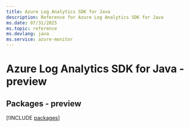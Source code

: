```yaml
---
title: Azure Log Analytics SDK for Java
description: Reference for Azure Log Analytics SDK for Java
ms.date: 07/31/2025
ms.topic: reference
ms.devlang: java
ms.service: azure-monitor
---
```

# Azure Log Analytics SDK for Java - preview
## Packages - preview
[!INCLUDE [packages](log-analytics-index.md)]